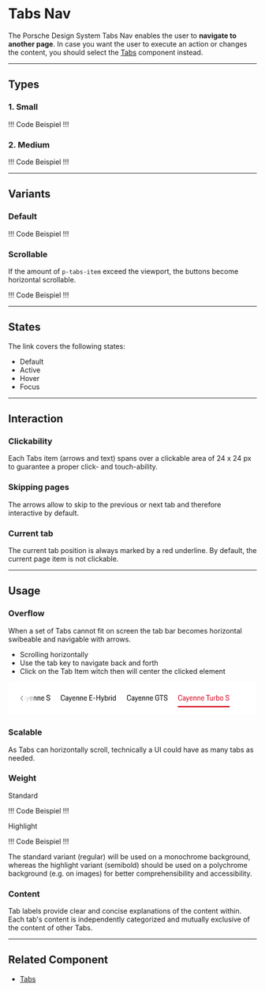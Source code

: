 # Tabs Nav

The Porsche Design System Tabs Nav enables the user to **navigate to another page**. 
In case you want the user to execute an action or changes the content, you should select the [Tabs](#/components/tabs) component instead.


---

## Types

### 1. Small

!!! Code Beispiel !!!


### 2. Medium

!!! Code Beispiel !!!


---

## Variants

### Default

!!! Code Beispiel !!!

### Scrollable

If the amount of `p-tabs-item` exceed the viewport, the buttons become horizontal scrollable.

!!! Code Beispiel !!!




---

## States

The link covers the following states:

* Default
* Active
* Hover
* Focus

---

## Interaction

### Clickability

Each Tabs item (arrows and text) spans over a clickable area of 24 x 24 px to guarantee a proper click- and touch-ability.

### Skipping pages

The arrows allow to skip to the previous or next tab and therefore interactive by default. 

### Current tab

The current tab position is always marked by a red underline. By default, the current page item is not clickable.

---

## Usage

### Overflow

When a set of Tabs cannot fit on screen the tab bar becomes horizontal swibeable and navigable with arrows.

- Scrolling horizontally
- Use the tab key to navigate back and forth 
- Click on the Tab Item witch then will center the clicked element

![Possible overflow](./assets/tab-overflow.png)

### Scalable

As Tabs can horizontally scroll, technically a UI could have as many tabs as needed.

### Weight

Standard

!!! Code Beispiel !!!

Highlight

!!! Code Beispiel !!!

The standard variant (regular) will be used on a monochrome background, whereas the highlight variant (semibold) should be 
used on a polychrome background (e.g. on images) for better comprehensibility and accessibility.

### Content

Tab labels provide clear and concise explanations of the content within. Each tab's content is independently categorized and mutually exclusive of the content of other Tabs.

---

## Related Component
* [Tabs](#/components/tabs)